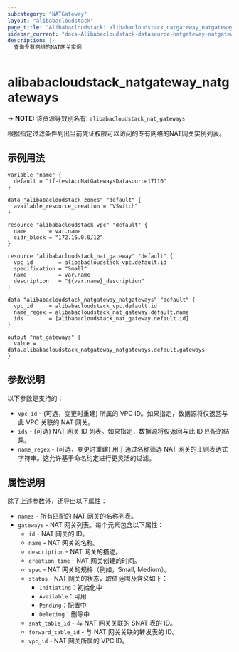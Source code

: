 ```yaml
---
subcategory: "NATGateway"
layout: "alibabacloudstack"
page_title: "Alibabacloudstack: alibabacloudstack_natgateway_natgateways"
sidebar_current: "docs-Alibabacloudstack-datasource-natgateway-natgateways"
description: |- 
  查询专有网络的NAT网关实例
---
```


# alibabacloudstack_natgateway_natgateways
-> **NOTE:** 该资源等效别名有: `alibabacloudstack_nat_gateways`

根据指定过滤条件列出当前凭证权限可以访问的专有网络的NAT网关实例列表。

## 示例用法

```hcl
variable "name" {
  default = "tf-testAccNatGatewaysDatasource17110"
}

data "alibabacloudstack_zones" "default" {
  available_resource_creation = "VSwitch"
}

resource "alibabacloudstack_vpc" "default" {
  name       = var.name
  cidr_block = "172.16.0.0/12"
}

resource "alibabacloudstack_nat_gateway" "default" {
  vpc_id        = alibabacloudstack_vpc.default.id
  specification = "Small"
  name          = var.name
  description   = "${var.name}_description"
}

data "alibabacloudstack_natgateway_natgateways" "default" {
  vpc_id     = alibabacloudstack_vpc.default.id
  name_regex = alibabacloudstack_nat_gateway.default.name
  ids        = [alibabacloudstack_nat_gateway.default.id]
}

output "nat_gateways" {
  value = data.alibabacloudstack_natgateway_natgateways.default.gateways
}
```

## 参数说明

以下参数是支持的：

* `vpc_id` - (可选，变更时重建) 所属的 VPC ID。如果指定，数据源将仅返回与此 VPC 关联的 NAT 网关。
* `ids` - (可选) NAT 网关 ID 列表。如果指定，数据源将仅返回与此 ID 匹配的结果。
* `name_regex` - (可选，变更时重建) 用于通过名称筛选 NAT 网关的正则表达式字符串。这允许基于命名约定进行更灵活的过滤。

## 属性说明

除了上述参数外，还导出以下属性：

* `names` - 所有匹配的 NAT 网关的名称列表。
* `gateways` - NAT 网关列表。每个元素包含以下属性：
  * `id` - NAT 网关的 ID。
  * `name` - NAT 网关的名称。
  * `description` - NAT 网关的描述。
  * `creation_time` - NAT 网关创建的时间。
  * `spec` - NAT 网关的规格（例如，Small, Medium）。
  * `status` - NAT 网关的状态，取值范围及含义如下：
    - `Initiating`：初始化中
    - `Available`：可用
    - `Pending`：配置中
    - `Deleting`：删除中
  * `snat_table_id` - 与 NAT 网关关联的 SNAT 表的 ID。
  * `forward_table_id` - 与 NAT 网关关联的转发表的 ID。
  * `vpc_id` - NAT 网关所属的 VPC ID。